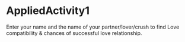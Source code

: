 # AppliedActivity1
Enter your name and the name of your partner/lover/crush to find Love compatibility & chances of successful love relationship.
